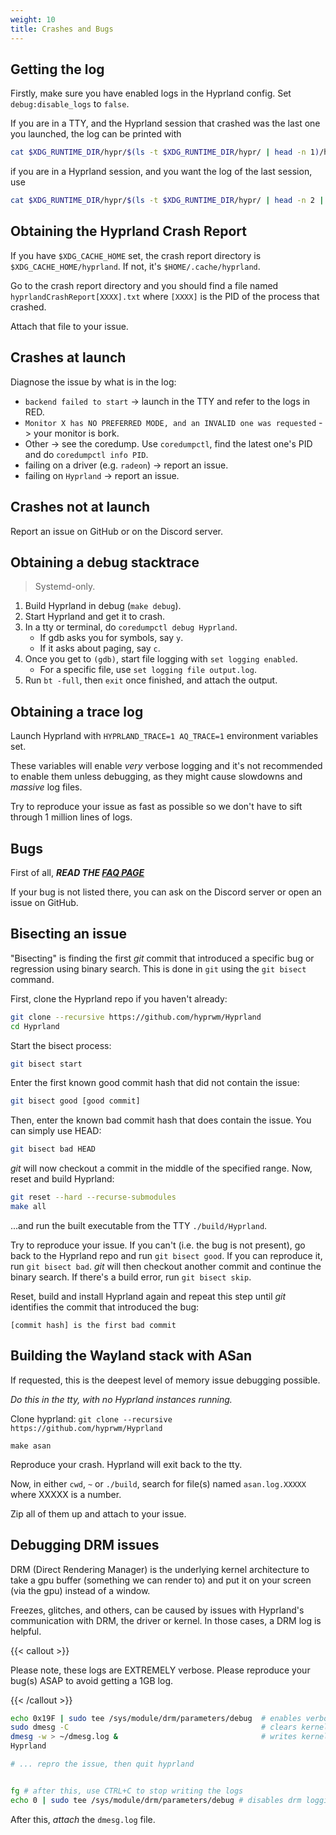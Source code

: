 ```yaml
---
weight: 10
title: Crashes and Bugs
---
```


## Getting the log

Firstly, make sure you have enabled logs in the Hyprland config. Set `debug:disable_logs` to `false`.

If you are in a TTY, and the Hyprland session that crashed was the last one you
launched, the log can be printed with

```sh
cat $XDG_RUNTIME_DIR/hypr/$(ls -t $XDG_RUNTIME_DIR/hypr/ | head -n 1)/hyprland.log
```

if you are in a Hyprland session, and you want the log of the last session, use

```sh
cat $XDG_RUNTIME_DIR/hypr/$(ls -t $XDG_RUNTIME_DIR/hypr/ | head -n 2 | tail -n 1)/hyprland.log
```

## Obtaining the Hyprland Crash Report

If you have `$XDG_CACHE_HOME` set, the crash report directory is
`$XDG_CACHE_HOME/hyprland`. If not, it's `$HOME/.cache/hyprland`.

Go to the crash report directory and you should find a file named
`hyprlandCrashReport[XXXX].txt` where `[XXXX]` is the PID of the process that
crashed.

Attach that file to your issue.

## Crashes at launch

Diagnose the issue by what is in the log:

- `backend failed to start` -> launch in the TTY and refer to the logs in RED.
- `Monitor X has NO PREFERRED MODE, and an INVALID one was requested` -> your
  monitor is bork.
- Other -> see the coredump. Use `coredumpctl`, find the latest one's PID and do
  `coredumpctl info PID`.
- failing on a driver (e.g. `radeon`) -> report an issue.
- failing on `Hyprland` -> report an issue.

## Crashes not at launch

Report an issue on GitHub or on the Discord server.

## Obtaining a debug stacktrace

> Systemd-only.

1. Build Hyprland in debug (`make debug`).
2. Start Hyprland and get it to crash.
3. In a tty or terminal, do `coredumpctl debug Hyprland`.
   - If gdb asks you for symbols, say `y`.
   - If it asks about paging, say `c`.
4. Once you get to `(gdb)`, start file logging with `set logging enabled`.
   - For a specific file, use `set logging file output.log`.
5. Run `bt -full`, then `exit` once finished, and attach the output.

## Obtaining a trace log

Launch Hyprland with `HYPRLAND_TRACE=1 AQ_TRACE=1` environment variables set.

These variables will enable _very_ verbose logging and it's not recommended to enable them unless debugging, as they
might cause slowdowns and _massive_ log files.

Try to reproduce your issue as fast as possible so we don't have to sift through 1 million lines of logs.

## Bugs

First of all, **_READ THE [FAQ PAGE](../FAQ)_**

If your bug is not listed there, you can ask on the Discord server or open an
issue on GitHub.

## Bisecting an issue

"Bisecting" is finding the first _git_ commit that introduced a specific bug or
regression using binary search. This is done in `git` using the `git bisect` command.

First, clone the Hyprland repo if you haven't already:

```sh
git clone --recursive https://github.com/hyprwm/Hyprland
cd Hyprland
```

Start the bisect process:

```sh
git bisect start
```

Enter the first known good commit hash that did not contain the issue:

```sh
git bisect good [good commit]
```

Then, enter the known bad commit hash that does contain the issue. You can simply use HEAD:

```sh
git bisect bad HEAD
```

_git_ will now checkout a commit in the middle of the specified range.
Now, reset and build Hyprland:

```sh
git reset --hard --recurse-submodules
make all
```

...and run the built executable from the TTY `./build/Hyprland`.

Try to reproduce your issue. If you can't (i.e. the bug is not present), go back to the
Hyprland repo and run `git bisect good`. If you can reproduce it, run `git bisect bad`.
_git_ will then checkout another commit and continue the binary search.
If there's a build error, run `git bisect skip`.

Reset, build and install Hyprland again and repeat this step until _git_ identifies the
commit that introduced the bug:

```
[commit hash] is the first bad commit
```

## Building the Wayland stack with ASan

If requested, this is the deepest level of memory issue debugging possible.

_Do this in the tty, with no Hyprland instances running._

Clone hyprland: `git clone --recursive https://github.com/hyprwm/Hyprland`

`make asan`

Reproduce your crash. Hyprland will exit back to the tty.

Now, in either `cwd`, `~` or `./build`, search for file(s) named
`asan.log.XXXXX` where XXXXX is a number.

Zip all of them up and attach to your issue.

## Debugging DRM issues

DRM (Direct Rendering Manager) is the underlying kernel architecture to take a gpu buffer (something
we can render to) and put it on your screen (via the gpu) instead of a window.

Freezes, glitches, and others, can be caused by issues with Hyprland's communication with DRM, the driver
or kernel. In those cases, a DRM log is helpful.

{{< callout >}}

Please note, these logs are EXTREMELY verbose. Please reproduce your bug(s) ASAP to avoid getting a 1GB log.

{{< /callout >}}

```sh
echo 0x19F | sudo tee /sys/module/drm/parameters/debug  # enables verbose drm logging
sudo dmesg -C                                           # clears kernel debug logs
dmesg -w > ~/dmesg.log &                                # writes kernel logs in the background to a file at ~/dmesg.log
Hyprland

# ... repro the issue, then quit hyprland


fg # after this, use CTRL+C to stop writing the logs
echo 0 | sudo tee /sys/module/drm/parameters/debug # disables drm logging, don't forget this to avoid slowdowns
```

After this, _attach_ the `dmesg.log` file.
